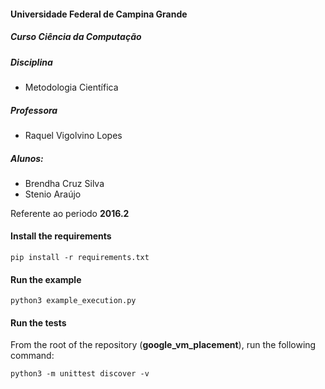 #### Universidade Federal de Campina Grande

##### Curso Ciência da Computação

##### Disciplina
- Metodologia Científica

##### Professora
- Raquel Vigolvino Lopes

##### Alunos:

- Brendha Cruz Silva
- Stenio Araújo

Referente ao periodo **2016.2**

#### Install the requirements
    pip install -r requirements.txt

#### Run the example
    python3 example_execution.py

#### Run the tests
From the root of the repository (**google_vm_placement**), run the following
 command:

    python3 -m unittest discover -v

